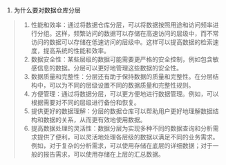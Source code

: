 1. 为什么要对数据仓库分层

> 1. 性能和效率：通过将数据仓库分层，可以将数据按照用途和访问频率进行分组。这样，频繁访问的数据可以存储在高速访问的层级中，而不常访问的数据可以存储在低速访问的层级中。这样可以提高数据的检索速度，提高系统的性能和效率。
> 2. 数据安全性：某些层级的数据可能需要更严格的安全控制，例如包含敏感信息的数据。分层可以更好地管理这些数据的安全性。
> 3. 数据质量和完整性：分层还有助于保持数据的质量和完整性。在分层结构中，可以为不同的层级设置不同的数据质量和完整性规则。
> 4. 方便管理：通过将数据分层，可以更方便地进行数据管理。例如，可以根据需要对不同的层级进行备份和恢复。
> 5. 提供更好的数据理解：分层的数据仓库可以帮助用户更好地理解数据结构和数据的关系，从而更有效地使用数据。
> 6. 提高数据处理的灵活性：数据分层为实现多种不同的数据查询和分析需求提供了便利，可以灵活地处理各层级的数据以满足不同的业务需求。例如，对于复杂的分析需求，可以使用存储在底层的详细数据；对于一般的报告需求，可以使用存储在上层的汇总数据。
>
